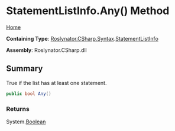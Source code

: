 <a name="_top"></a>

# StatementListInfo\.Any\(\) Method

[Home](../../../../../README.md#_top)

**Containing Type**: [Roslynator.CSharp.Syntax](../../README.md#_top)\.[StatementListInfo](../README.md#_top)

**Assembly**: Roslynator\.CSharp\.dll

## Summary

True if the list has at least one statement\.

```csharp
public bool Any()
```

### Returns

System\.[Boolean](https://docs.microsoft.com/en-us/dotnet/api/system.boolean)

